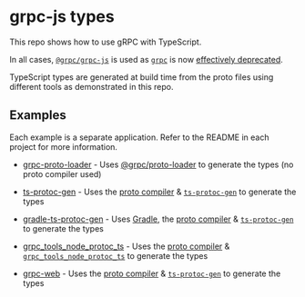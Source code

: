# grpc-js types

This repo shows how to use gRPC with TypeScript. 

In all cases, [`@grpc/grpc-js`](https://www.npmjs.com/package/@grpc/grpc-js) is used as [`grpc`](https://www.npmjs.com/package/grpc) is now [effectively deprecated](https://grpc.io/blog/grpc-js-1.0/).

TypeScript types are generated at build time from the proto files using different tools as demonstrated in this repo.


## Examples

Each example is a separate application. Refer to the README in each project for more information.

- [grpc-proto-loader](./examples/grpc-proto-loader) - Uses [@grpc/proto-loader](https://www.npmjs.com/package/@grpc/proto-loader) to generate the types (no proto compiler used)

- [ts-protoc-gen](./examples/ts-protoc-gen) - Uses the [proto compiler](https://www.npmjs.com/package/grpc-tools) & [`ts-protoc-gen`](https://www.npmjs.com/package/ts-protoc-gen) to generate the types

- [gradle-ts-protoc-gen](./examples/gradle-ts-protoc-gen) - Uses [Gradle](https://gradle.org/), the [proto compiler](https://www.npmjs.com/package/grpc-tools) & [`ts-protoc-gen`](https://www.npmjs.com/package/ts-protoc-gen) to generate the types

- [grpc_tools_node_protoc_ts](./examples/grpc_tools_node_protoc_ts) - Uses the [proto compiler](https://www.npmjs.com/package/grpc-tools) & [`grpc_tools_node_protoc_ts`](https://www.npmjs.com/package/grpc_tools_node_protoc_ts) to generate the types

- [grpc-web](./examples/grpc-web) - Uses the [proto compiler](https://www.npmjs.com/package/grpc-tools) & [`ts-protoc-gen`](https://www.npmjs.com/package/ts-protoc-gen) to generate the types
